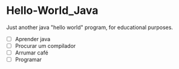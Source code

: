 Hello-World_Java
================

Just another java "hello world" program, for educational purposes.


- [ ] Aprender java
- [ ] Procurar um compilador
- [ ] Arrumar café
- [ ] Programar
